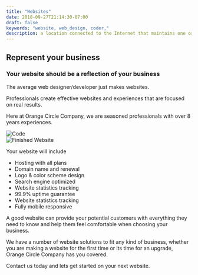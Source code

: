 ```yaml
---
title: "Websites"
date: 2018-09-27T21:14:30-07:00
draft: false
keywords: "website, web_design, coder,"
description: a location connected to the Internet that maintains one or more pages on the World Wide Web.
---
```


<h2 class="title">Represent your business</h2>
<h3 class="subtitle">
Your website should be a reflection of your business
</h3>
<p>The average web designer/developer just makes websites.</p>
<p>Professionals create effective websites and experiences that are focused on real results.</p>
<p>Here at Orange Circle Company, we are seasoned professionals with over 8 years experiences.</p>


<div id="beer-slider" class="beer-slider" data-beer-label="before">
    <img src="/images/cast-of-crowns-code.png" alt="Code">
    <div class="beer-reveal" data-beer-label="after">
        <img src="/images/cast-of-crowns.png" alt="Finished Website">
    </div>
</div>

<p>Your website will include</p>
<ul>
<li>Hosting with all plans</li>
<li>Domain name and renewal</li>
<li>Logo & color scheme design</li>
<li>Search engine optimized</li>
<li>Website statistics tracking</li>
<li>99.9% uptime guarantee</li>
<li>Website statistics tracking</li>
<li>Fully mobile responsive</li>
</ul>
<p>A good website can provide your potential customers with everything they need to know and help them feel comfortable when choosing your business.</p>
<p>We have a number of website solutions to fit any kind of business, whether you are making a website for the first time or its time for an upgrade, Orange Circle Company has you covered.</p>
<p>Contact us today and lets get started on your next website.</p>
